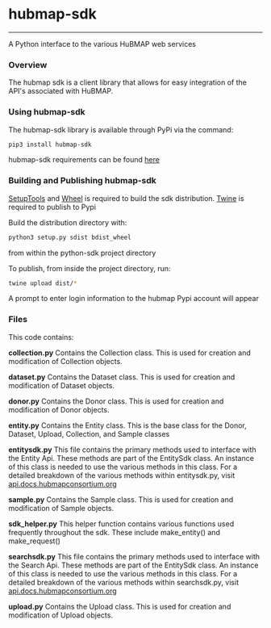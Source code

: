# hubmap-sdk

---
A Python interface to the various HuBMAP web services

### Overview

The hubmap sdk is a client library that allows for easy integration of the API's associated with HuBMAP. 

### Using hubmap-sdk

The hubmap-sdk library is available through PyPi via the command:

```bash
pip3 install hubmap-sdk
```
hubmap-sdk requirements can be found [here](requirements.txt)

### Building and Publishing hubmap-sdk

<a href="https://pypi.org/project/setuptools/">SetupTools</a> and <a href="https://pypi.org/project/wheel/">Wheel</a> is required to build the sdk distribution. <a href="https://pypi.org/project/twine/">Twine</a> is required to publish to Pypi

Build the distribution directory with: 

```bash
python3 setup.py sdist bdist_wheel
```

from within the python-sdk project directory

To publish, from inside the project directory, run:

```bash
twine upload dist/*
```

A prompt to enter login information to the hubmap Pypi account will appear


### Files 

This code contains:

**collection.py** Contains the Collection class. This is used for creation and modification of Collection objects.

**dataset.py** Contains the Dataset class. This is used for creation and modification of Dataset objects.

**donor.py** Contains the Donor class. This is used for creation and modification of Donor objects.

**entity.py** Contains the Entity class. This is the base class for the Donor, Dataset, Upload, Collection, and Sample classes

**entitysdk.py** This file contains the primary methods used to interface with the Entity Api. These methods are part of the EntitySdk class. An instance of this class is needed to use the various methods in this class. For a detailed breakdown of the various methods within entitysdk.py, visit <a href="https://api.docs.hubmapconsortium.org">api.docs.hubmapconsortium.org</a>  

**sample.py** Contains the Sample class. This is used for creation and modification of Sample objects.

**sdk_helper.py** This helper function contains various functions used frequently throughout the sdk. These include make_entity() and make_request()

**searchsdk.py** This file contains the primary methods used to interface with the Search Api. These methods are part of the EntitySdk class. An instance of this class is needed to use the various methods in this class. For a detailed breakdown of the various methods within searchsdk.py, visit <a href="https://api.docs.hubmapconsortium.org">api.docs.hubmapconsortium.org</a>  

**upload.py** Contains the Upload class. This is used for creation and modification of Upload objects.
